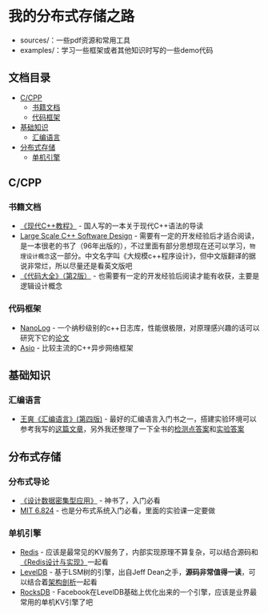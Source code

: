 # 我的分布式存储之路

* sources/：一些pdf资源和常用工具
* examples/：学习一些框架或者其他知识时写的一些demo代码

## 文档目录

* [C/CPP](#ccpp)
   * [书籍文档](#书籍文档)
   * [代码框架](#代码框架)
* [基础知识](#基础知识)
   * [汇编语言](#汇编语言)
* [分布式存储](#分布式存储)
   * [单机引擎](#单机引擎)

## C/CPP

### 书籍文档

* [《现代C++教程》](https://changkun.de/modern-cpp/) - 国人写的一本关于现代C++语法的导读
* [Large Scale C++ Software Design](https://github.com/wonter/learning-distributed-storage/blob/master/sources/ebooks/Large%20Scale%20C%2B%2B%20Software%20Design.pdf) - 需要有一定的开发经验后才适合阅读，是一本很老的书了（96年出版的），不过里面有部分思想现在还可以学习，`物理设计概念`这一部分。中文名字叫《大规模c++程序设计》，但中文版翻译的据说非常烂，所以尽量还是看英文版吧
* [《代码大全》（第2版）](https://github.com/wonter/learning-distributed-storage/blob/master/sources/ebooks/%E3%80%8A%E4%BB%A3%E7%A0%81%E5%A4%A7%E5%85%A8%E3%80%8B(%E7%AC%AC2%E7%89%88).pdf) - 也需要有一定的开发经验后阅读才能有收获，主要是逻辑设计概念

### 代码框架

* [NanoLog](https://github.com/PlatformLab/NanoLog) - 一个纳秒级别的c++日志库，性能很极限，对原理感兴趣的话可以研究下它的[论文](https://www.usenix.org/conference/atc18/presentation/yang-stephen)
* [Asio](https://think-async.com/Asio/) - 比较主流的C++异步网络框架

## 基础知识

### 汇编语言

* [王爽《汇编语言》(第四版)](https://github.com/wonter/learning-distributed-storage/blob/master/sources/ebooks/%E3%80%8A%E6%B1%87%E7%BC%96%E8%AF%AD%E8%A8%80%E3%80%8B(%E7%AC%AC4%E7%89%88)%20.pdf) - 最好的汇编语言入门书之一，搭建实验环境可以参考我写的[这篇文章](http://blog.wonter.net/posts/2821c29c/)，另外我还整理了一下全书的[检测点答案](http://blog.wonter.net/posts/a63cc4f8/)和[实验答案](https://blog.wonter.net/posts/4e26f09b/)

## 分布式存储

### 分布式导论

* [《设计数据密集型应用》](https://github.com/Vonng/ddia) - 神书了，入门必看
* [MIT 6.824](https://pdos.csail.mit.edu/6.824/schedule.html) - 也是分布式系统入门必看，里面的实验课一定要做

### 单机引擎

* [Redis](https://redis.io/) - 应该是最常见的KV服务了，内部实现原理不算复杂，可以结合源码和[《Redis设计与实现》](https://github.com/wonter/learning-distributed-storage/blob/master/sources/ebooks/%E3%80%8ARedis%E8%AE%BE%E8%AE%A1%E4%B8%8E%E5%AE%9E%E7%8E%B0%E3%80%8B.pdf)一起看
* [LevelDB](https://github.com/google/leveldb) - 基于LSM树的引擎，出自Jeff Dean之手，**源码非常值得一读**，可以结合着[架构剖析](https://leveldb-handbook.readthedocs.io/zh/latest/basic.html)一起看
* [RocksDB](https://github.com/facebook/rocksdb/) - Facebook在LevelDB基础上优化出来的一个引擎，应该是业界最常用的单机KV引擎了吧
